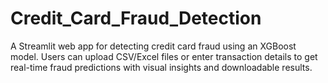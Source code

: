 # Credit_Card_Fraud_Detection
A Streamlit web app for detecting credit card fraud using an XGBoost model. Users can upload CSV/Excel files or enter transaction details to get real-time fraud predictions with visual insights and downloadable results.
